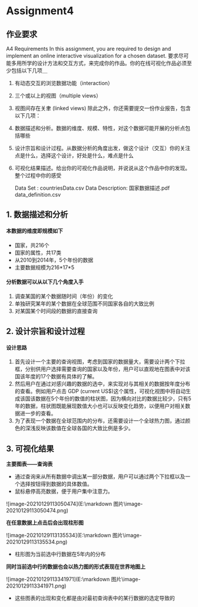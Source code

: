 # Assignment4

## 作业要求

A4 Requirements
In this assignment, you are required to design and implement an online interactive visualization for a chosen dataset.
要求尽可能多用所学的设计方法和交互方式，来完成你的作品。你的在线可视化作品必须至少包括以下几项＿
1. 有动态交互的浏览数据功能（interaction）
2. 三个或以上的视图（multiple views）
3. 视图间存在关聿 (linked views)
除此之外，你还需要提交一份作业报告，包含以下几项：
1. 数据描述和分析。数据的维度、规模、特性，对这个数据可能开展的分析点包括哪些
2. 设计宗旨和设计过程。从数据分析的角度出发，做这个设计（交互）你的关注点是什么，选择这个设计，好处是什么，难点是什么
6. 可视化结果描述。给出你的可视化作品说明，并说说从这个作品中你的发现。整个过程中你的感受

   Data Set : countriesData.csv
   Data Description:  国家数据描述.pdf 
                    				data_definition.csv
   				   

## 1. 数据描述和分析

#### 本数据的维度即规模如下

- 国家，共216个
- 国家的属性，共17类
- 从2010到2014年，5个年份的数据
- 主要数据规模为216\*17\*5

#### 分析数据可以从以下几个角度入手

1. 调查某国的某个数据随时间（年份）的变化
2. 单独研究某年的某个数据在全球范围不同国家各自的大致比例
3. 对某国某个时间段的数据的直接查询



## 2. 设计宗旨和设计过程

#### 设计思路

1. 首先设计一个主要的查询视图，考虑到国家的数据量大，需要设计两个下拉框，分别供用户选择需要查询的国家以及年份，用户可以直观地在图表中对该国该年度的17个数据有具体的了解。
2. 然后用户在通过对感兴趣的数据的选中，来实现对与其相关的数据按年度分布的查看。例如用户点击 GDP (current US$)这个属性，可视化视图中将自动生成该国该数据在5个年份的数值的柱状图，因为横向对比的数据比较少，只有5年的数据，柱状图既能展现数值大小也可以反映变化趋势，以便用户对相关数据进一步的查看。
3. 为了表现一个数据在全球范围内的分布，还需要设计一个全球热力图，通过颜色的深浅反映该数值在全球各国的大致比例是多少。



## 3. 可视化结果

**主要图表——查询表**

- 通过查询来从所有数据中调出某一部分数据，用户可以通过两个下拉框以及一个选择按钮得到数据的具体数值。
- 鼠标悬停高亮数据，便于用户集中注意力。

![image-20210129113050474](E:\markdown 图片\image-20210129113050474.png)

**在任意数据上点击后会出现柱形图**

![image-20210129113135534](E:\markdown 图片\image-20210129113135534.png)

- 柱形图为当前选中行数据在5年内的分布



**同时当前选中行的数据也会以热力图的形式表现在世界地图上**

![image-20210129113341971](E:\markdown 图片\image-20210129113341971.png)

- 这些图表的出现和变化都是由对最初查询表中的某行数据的选定导致的